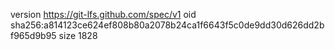 version https://git-lfs.github.com/spec/v1
oid sha256:a814123ce624ef808b80a2078b24ca1f6643f5c0de9dd30d626dd2bf965d9b95
size 1828
